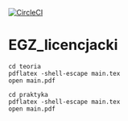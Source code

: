 [![CircleCI](https://circleci.com/gh/mdymek/EGZ_licencjacki.svg?style=svg)](https://circleci.com/gh/mdymek/EGZ_licencjacki)

# EGZ_licencjacki

```
cd teoria
pdflatex -shell-escape main.tex
open main.pdf
```

```
cd praktyka
pdflatex -shell-escape main.tex
open main.pdf
```
